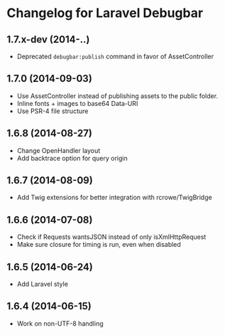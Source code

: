 # Changelog for Laravel Debugbar

## 1.7.x-dev (2014-..)

- Deprecated `debugbar:publish` command in favor of AssetController

## 1.7.0 (2014-09-03)

- Use AssetController instead of publishing assets to the public folder.
- Inline fonts + images to base64 Data-URI
- Use PSR-4 file structure

## 1.6.8 (2014-08-27)

- Change OpenHandler layout
- Add backtrace option for query origin

## 1.6.7 (2014-08-09)

- Add Twig extensions for better integration with rcrowe/TwigBridge

## 1.6.6 (2014-07-08)

- Check if Requests wantsJSON instead of only isXmlHttpRequest
- Make sure closure for timing is run, even when disabled 

## 1.6.5 (2014-06-24)

- Add Laravel style

## 1.6.4 (2014-06-15)

- Work on non-UTF-8 handling